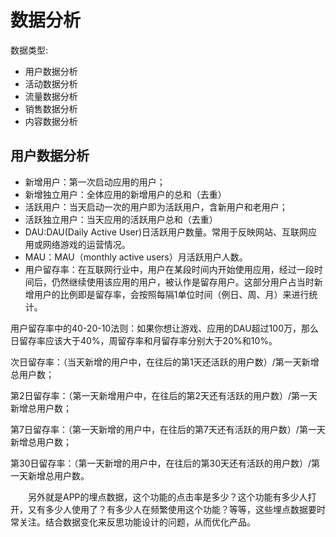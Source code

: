# 数据分析

数据类型:

- 用户数据分析
- 活动数据分析
- 流量数据分析
- 销售数据分析
- 内容数据分析

## 用户数据分析

- 新增用户：第一次启动应用的用户；
- 新增独立用户：全体应用的新增用户的总和（去重）
- 活跃用户：当天启动一次的用户即为活跃用户，含新用户和老用户；
- 活跃独立用户：当天应用的活跃用户总和（去重）
- DAU:DAU(Daily Active User)日活跃用户数量。常用于反映网站、互联网应用或网络游戏的运营情况。
- MAU：MAU（monthly active users）月活跃用户人数。
- 用户留存率：在互联网行业中，用户在某段时间内开始使用应用，经过一段时间后，仍然继续使用该应用的用户，被认作是留存用户。这部分用户占当时新增用户的比例即是留存率，会按照每隔1单位时间（例日、周、月）来进行统计。

用户留存率中的40-20-10法则：如果你想让游戏、应用的DAU超过100万，那么日留存率应该大于40%，周留存率和月留存率分别大于20%和10%。

次日留存率：（当天新增的用户中，在往后的第1天还活跃的用户数）/第一天新增总用户数；

第2日留存率：（第一天新增用户中，在往后的第2天还有活跃的用户数）/第一天新增总用户数；

第7日留存率：（第一天新增的用户中，在往后的第7天还有活跃的用户数）/第一天新增总用户数；

第30日留存率：（第一天新增的用户中，在往后的第30天还有活跃的用户数）/第一天新增总用户数。

  另外就是APP的埋点数据，这个功能的点击率是多少？这个功能有多少人打开，又有多少人使用了？有多少人在频繁使用这个功能？等等，这些埋点数据要时常关注。结合数据变化来反思功能设计的问题，从而优化产品。


[1]: https://blog.csdn.net/eickandy/article/details/80294224
